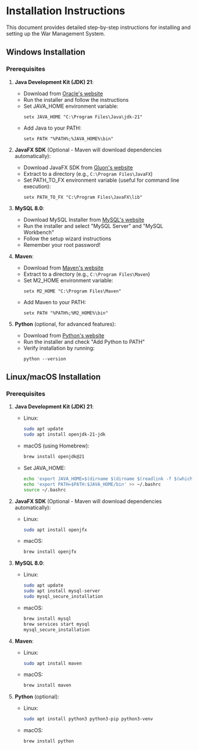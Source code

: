 # Installation Instructions

This document provides detailed step-by-step instructions for installing and setting up the War Management System.

## Windows Installation

### Prerequisites

1. **Java Development Kit (JDK) 21**:

   - Download from [Oracle's website](https://www.oracle.com/java/technologies/downloads/)
   - Run the installer and follow the instructions
   - Set JAVA_HOME environment variable:
     ```
     setx JAVA_HOME "C:\Program Files\Java\jdk-21"
     ```
   - Add Java to your PATH:
     ```
     setx PATH "%PATH%;%JAVA_HOME%\bin"
     ```

2. **JavaFX SDK** (Optional - Maven will download dependencies automatically):

   - Download JavaFX SDK from [Gluon's website](https://gluonhq.com/products/javafx/)
   - Extract to a directory (e.g., `C:\Program Files\JavaFX`)
   - Set PATH_TO_FX environment variable (useful for command line execution):
     ```
     setx PATH_TO_FX "C:\Program Files\JavaFX\lib"
     ```

3. **MySQL 8.0**:

   - Download MySQL Installer from [MySQL's website](https://dev.mysql.com/downloads/installer/)
   - Run the installer and select "MySQL Server" and "MySQL Workbench"
   - Follow the setup wizard instructions
   - Remember your root password!

4. **Maven**:

   - Download from [Maven's website](https://maven.apache.org/download.cgi)
   - Extract to a directory (e.g., `C:\Program Files\Maven`)
   - Set M2_HOME environment variable:
     ```
     setx M2_HOME "C:\Program Files\Maven"
     ```
   - Add Maven to your PATH:
     ```
     setx PATH "%PATH%;%M2_HOME%\bin"
     ```

5. **Python** (optional, for advanced features):
   - Download from [Python's website](https://www.python.org/downloads/)
   - Run the installer and check "Add Python to PATH"
   - Verify installation by running:
     ```
     python --version
     ```

## Linux/macOS Installation

### Prerequisites

1. **Java Development Kit (JDK) 21**:

   - Linux:
     ```bash
     sudo apt update
     sudo apt install openjdk-21-jdk
     ```
   - macOS (using Homebrew):
     ```bash
     brew install openjdk@21
     ```
   - Set JAVA_HOME:
     ```bash
     echo 'export JAVA_HOME=$(dirname $(dirname $(readlink -f $(which javac))))' >> ~/.bashrc
     echo 'export PATH=$PATH:$JAVA_HOME/bin' >> ~/.bashrc
     source ~/.bashrc
     ```

2. **JavaFX SDK** (Optional - Maven will download dependencies automatically):

   - Linux:
     ```bash
     sudo apt install openjfx
     ```
   - macOS:
     ```bash
     brew install openjfx
     ```

3. **MySQL 8.0**:

   - Linux:
     ```bash
     sudo apt update
     sudo apt install mysql-server
     sudo mysql_secure_installation
     ```
   - macOS:
     ```bash
     brew install mysql
     brew services start mysql
     mysql_secure_installation
     ```

4. **Maven**:

   - Linux:
     ```bash
     sudo apt install maven
     ```
   - macOS:
     ```bash
     brew install maven
     ```

5. **Python** (optional):
   - Linux:
     ```bash
     sudo apt install python3 python3-pip python3-venv
     ```
   - macOS:
     ```bash
     brew install python
     ```
